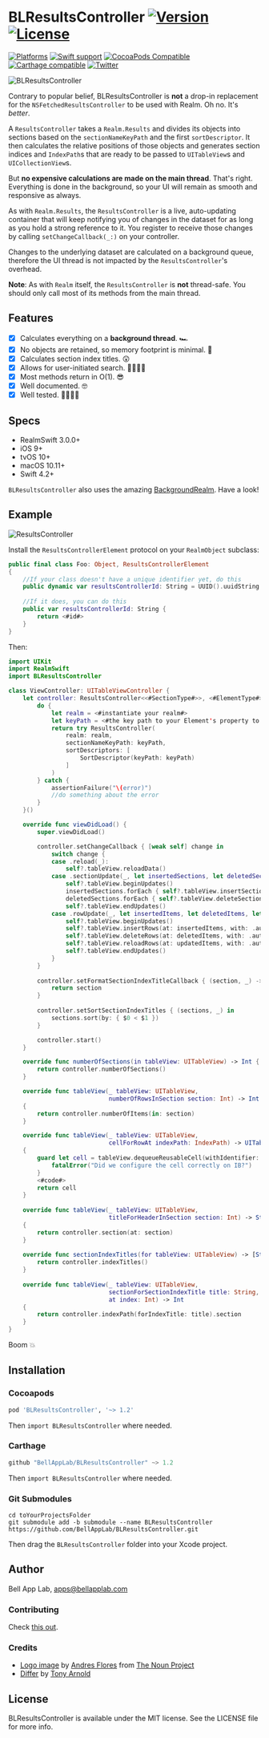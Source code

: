 # BLResultsController [![Version](https://img.shields.io/badge/Version-1.2.9-black.svg?style=flat)](#installation) [![License](https://img.shields.io/cocoapods/l/BLResultsController.svg?style=flat)](#license)

[![Platforms](https://img.shields.io/badge/Platforms-iOS|tvOS|macOS-brightgreen.svg?style=flat)](#installation)
[![Swift support](https://img.shields.io/badge/Swift-4.0%20%7C%204.1%20%7C%204.2-red.svg?style=flat)](#swift-versions-support)
[![CocoaPods Compatible](https://img.shields.io/cocoapods/v/BLResultsController.svg?style=flat&label=CocoaPods)](https://cocoapods.org/pods/BLResultsController)
[![Carthage compatible](https://img.shields.io/badge/Carthage-compatible-4BC51D.svg?style=flat)](https://github.com/Carthage/Carthage)
[![Twitter](https://img.shields.io/badge/Twitter-@BellAppLab-blue.svg?style=flat)](http://twitter.com/BellAppLab)

![BLResultsController](./Images/BLResultsController.png)

Contrary to popular belief, BLResultsController is **not** a drop-in replacement for the `NSFetchedResultsController` to be used with Realm. Oh no. It's _better_.

A `ResultsController` takes a `Realm.Results` and divides its objects into sections based on the `sectionNameKeyPath` and the first `sortDescriptor`. It then calculates the relative positions of those objects and generates section indices and `IndexPath`s that are ready to be passed to `UITableView`s and `UICollectionView`s.

But **no expensive calculations are made on the main thread**. That's right. Everything is done in the background, so your UI will remain as smooth and responsive as always. 

As with `Realm.Results`, the `ResultsController` is a live, auto-updating container that will keep notifying you of changes in the dataset for as long as you hold a strong reference to it. You register to receive those changes by calling `setChangeCallback(_:)` on your controller.

Changes to the underlying dataset are calculated on a background queue, therefore the UI thread is not impacted by the `ResultsController`'s overhead.

**Note**: As with `Realm` itself, the `ResultsController` is **not** thread-safe. You should only call most of its methods from the main thread.

## Features

- [X] Calculates everything on a **background thread**. 🏎
- [X] No objects are retained, so memory footprint is minimal. 👾
- [X] Calculates section index titles. 😲
- [X] Allows for user-initiated search. 🕵️‍♀️🕵️‍♂️
- [X] Most methods return in O(1). 😎
- [X] Well documented. 🤓
- [X] Well tested. 👩‍🔬👨‍🔬

## Specs

* RealmSwift 3.0.0+
* iOS 9+
* tvOS 10+
* macOS 10.11+
* Swift 4.2+

`BLResultsController` also uses the amazing [BackgroundRealm](https://github.com/BellAppLab/BackgroundRealm). Have a look!

## Example

![ResultsController](./Images/results_controller.gif)

Install the `ResultsControllerElement` protocol on your `RealmObject` subclass:

```swift
public final class Foo: Object, ResultsControllerElement
{
    //If your class doesn't have a unique identifier yet, do this
    public dynamic var resultsControllerId: String = UUID().uuidString
    
    //If it does, you can do this
    public var resultsControllerId: String {
        return <#id#>
    }
}
```

Then:

```swift
import UIKit
import RealmSwift
import BLResultsController

class ViewController: UITableViewController {
    let controller: ResultsController<<#SectionType#>>, <#ElementType#>> = {
        do {
            let realm = <#instantiate your realm#>
            let keyPath = <#the key path to your Element's property to be used as a section#>
            return try ResultsController(
                realm: realm,
                sectionNameKeyPath: keyPath,
                sortDescriptors: [
                    SortDescriptor(keyPath: keyPath)
                ]
            )
        } catch {
            assertionFailure("\(error)")
            //do something about the error
        }
    }()

    override func viewDidLoad() {
        super.viewDidLoad()

        controller.setChangeCallback { [weak self] change in
            switch change {
            case .reload(_):
                self?.tableView.reloadData()
            case .sectionUpdate(_, let insertedSections, let deletedSections):
                self?.tableView.beginUpdates()
                insertedSections.forEach { self?.tableView.insertSections($0, with: .automatic) }
                deletedSections.forEach { self?.tableView.deleteSections($0, with: .automatic) }
                self?.tableView.endUpdates()
            case .rowUpdate(_, let insertedItems, let deletedItems, let updatedItems):
                self?.tableView.beginUpdates()
                self?.tableView.insertRows(at: insertedItems, with: .automatic)
                self?.tableView.deleteRows(at: deletedItems, with: .automatic)
                self?.tableView.reloadRows(at: updatedItems, with: .automatic)
                self?.tableView.endUpdates()
            }
        }
        
        controller.setFormatSectionIndexTitleCallback { (section, _) -> String in
            return section
        }
        
        controller.setSortSectionIndexTitles { (sections, _) in
            sections.sort(by: { $0 < $1 })
        }

        controller.start()
    }

    override func numberOfSections(in tableView: UITableView) -> Int {
        return controller.numberOfSections()
    }

    override func tableView(_ tableView: UITableView,
                            numberOfRowsInSection section: Int) -> Int
    {
        return controller.numberOfItems(in: section)
    }

    override func tableView(_ tableView: UITableView,
                            cellForRowAt indexPath: IndexPath) -> UITableViewCell
    {
        guard let cell = tableView.dequeueReusableCell(withIdentifier: <#identifier#>) else {
            fatalError("Did we configure the cell correctly on IB?")
        }
        <#code#>
        return cell
    }
    
    override func tableView(_ tableView: UITableView,
                            titleForHeaderInSection section: Int) -> String?
    {
        return controller.section(at: section)
    }
    
    override func sectionIndexTitles(for tableView: UITableView) -> [String]? {
        return controller.indexTitles()
    }
    
    override func tableView(_ tableView: UITableView,
                            sectionForSectionIndexTitle title: String,
                            at index: Int) -> Int
    {
        return controller.indexPath(forIndexTitle: title).section
    }
}
```

Boom 💥

## Installation

### Cocoapods

```ruby
pod 'BLResultsController', '~> 1.2'
```

Then `import BLResultsController` where needed.

### Carthage

```swift
github "BellAppLab/BLResultsController" ~> 1.2
```

Then `import BLResultsController` where needed.

### Git Submodules

```shell
cd toYourProjectsFolder
git submodule add -b submodule --name BLResultsController https://github.com/BellAppLab/BLResultsController.git
```

Then drag the `BLResultsController` folder into your Xcode project.

## Author

Bell App Lab, apps@bellapplab.com

### Contributing

Check [this out](./CONTRIBUTING.md).

### Credits

- [Logo image](https://thenounproject.com/search/?q=controller&i=316262#) by [Andres Flores](https://thenounproject.com/aflores158) from [The Noun Project](https://thenounproject.com/)
- [Differ](https://github.com/tonyarnold/Differ) by [Tony Arnold](https://github.com/tonyarnold)

## License

BLResultsController is available under the MIT license. See the LICENSE file for more info.
